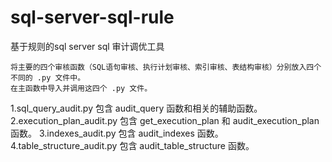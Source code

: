 # sql-server-sql-rule
基于规则的sql server sql 审计调优工具

    将主要的四个审核函数（SQL语句审核、执行计划审核、索引审核、表结构审核）分别放入四个不同的 .py 文件中。
    在主函数中导入并调用这四个 .py 文件。
    
   1.sql_query_audit.py 包含 audit_query 函数和相关的辅助函数。
   2.execution_plan_audit.py 包含 get_execution_plan 和 audit_execution_plan 函数。
   3.indexes_audit.py 包含 audit_indexes 函数。
   4.table_structure_audit.py 包含 audit_table_structure 函数。
